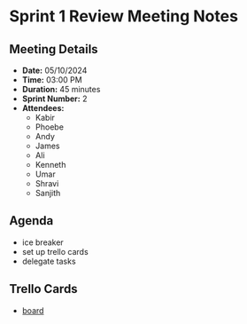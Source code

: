 # Sprint 1 Review Meeting Notes

## Meeting Details

- **Date:** 05/10/2024
- **Time:** 03:00 PM
- **Duration:** 45 minutes
- **Sprint Number:** 2
- **Attendees:**
  - Kabir
  - Phoebe
  - Andy
  - James
  - Ali
  - Kenneth
  - Umar
  - Shravi
  - Sanjith

## Agenda
- ice breaker
- set up trello cards
- delegate tasks 

## Trello Cards
- [board](https://trello.com/b/bwv1Y6rH/cse110-project)
